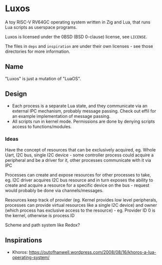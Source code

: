 # Luxos
A toy RISC-V RV64GC operating system written in Zig and Lua, that runs Lua scripts as userspace programs.

Luxos is licensed under the 0BSD (BSD 0-clause) license, see `LICENSE`.

The files in `deps` and `inspiration` are under their own licenses - see those directories for more information.

## Name
"Luxos" is just a mutation of "LuaOS".

## Design
- Each process is a separate Lua state, and they communicate via an external IPC mechanism, probably message passing. Check out effil for an example implementation of message passing.
- All scripts run in kernel mode. Permissions are done by denying scripts access to functions/modules.

### Ideas
Have the concept of resources that can be exclusively acquired, eg. Whole Uart, I2C bus, single I2C device - some controller process could acquire a peripheral and be a driver for it, other processes communicate with it via IPC

Processes can create and expose resources for other processes to take, eg. I2C driver acquires I2C bus resource and in turn exposes the ability to create and acquire a resource for a specific device on the bus - request would probably be done via channels/messages.

Resources keep track of provider (eg. Kernel provides low level peripherals, processes can provide virtual resources like a single I2C device) and owner (which process has exclusive access to the resource) - eg. Provider ID 0 is the kernel, otherwise is process ID

Scheme and path system like Redox?

## Inspirations
- Khoros: https://outofhanwell.wordpress.com/2008/08/16/khoros-a-lua-operating-system/
